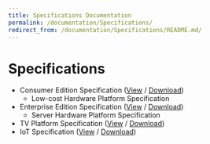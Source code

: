 ```yaml
---
title: Specifications Documentation
permalink: /documentation/Specifications/
redirect_from: /documentation/Specifications/README.md/
---
```

# Specifications

- Consumer Edition Specification ([View](https://github.com/96boards/documentation/blob/master/Specifications/96Boards-CE-Specification.pdf) / [Download](https://github.com/96boards/documentation/raw/master/Specifications/96Boards-CE-Specification.pdf))
   - Low-cost Hardware Platform Specification
- Enterprise Edition Specification ([View](https://github.com/96boards/documentation/blob/master/Specifications/96Boards-EE-Specification.pdf) / [Download](https://github.com/96boards/documentation/raw/master/Specifications/96Boards-EE-Specification.pdf))
   - Server Hardware Platform Specification
- TV Platform Specification ([View](https://github.com/96boards/documentation/blob/master/Specifications/96Boards-EE-TV-Platform-Specification.pdf) / [Download](https://github.com/96boards/documentation/raw/master/Specifications/96Boards-EE-TV-Platform-Specification.pdf))
- IoT Specification ([View](https://github.com/96boards/documentation/blob/master/Specifications/96Boards-IE-Specification.pdf) / [Download](https://github.com/96boards/documentation/raw/master/Specifications/96Boards-IE-Specification.pdf))
